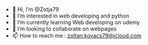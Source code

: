 - 👋 Hi, I’m @Zotja79
- 👀 I’m interested in web developing and python
- 🌱 I’m currently learning Web developing on udemy
- 💞️ I’m looking to collaborate on webpages
- 📫 How to reach me : zoltan.kovacs79@icloud.com

<!---
Zotja79/Zotja79 is a ✨ special ✨ repository because its `README.md` (this file) appears on your GitHub profile.
You can click the Preview link to take a look at your changes.
--->
